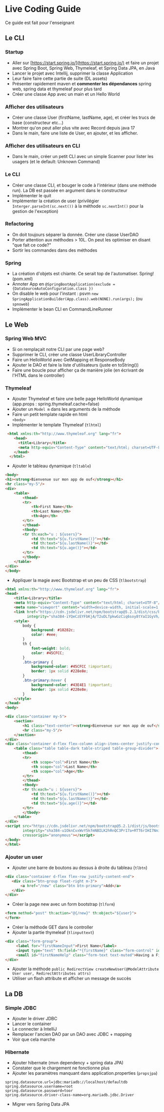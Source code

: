 # Live Coding Guide
Ce guide est fait pour l'enseignant

## Le CLI

### Startup

 * Aller sur [https://start.spring.io/](https://start.spring.io/) et faire un projet avec Spring Boot, Spring Web, Thymeleaf, et Spring Data JPA, en Java
 * Lancer le projet avec Intellij, supprimer la classe Application
 * Leur faire faire cette partie de suite (DL assets)
 * Présenter rapidement maven et **commenter les dépendances** spring web, spring data et thymeleaf pour plus tard
 * Créer une classe App avec un main et un Hello World
 
### Afficher des utilisateurs
 * Créer une classe User (firstName, lastName, age), et créer les trucs de base (constructeur etc...)
 * Montrer qu'on peut aller plus vite avec Record depuis java 17
 * Dans le main, faire une liste de User, en ajouter, et les afficher.

### Afficher des utilisateurs en CLI
 * Dans le main, créer un petit CLI avec un simple Scanner pour lister les usagers (et le default: Unknown Command)

### Le CLI
 * Créer une classe CLI, et bouger le code à l'intérieur (dans une méthode run). La DB est passée en argument dans le constructeur
 * Implémenter le quit
 * Implémenter la création de user (privilégier `Interger.parseInt(sc.next())` à la méthode `sc.nextInt()` pour la gestion de l'exception)
 
### Refactoring 
 * On doit toujours séparer la donnée. Créer une classe UserDAO
 * Porter attention aux méthodes > 10L. On peut les optimiser en disant "que fait ce code?"
 * Sortir les commandes dans des méthodes
 
### Spring
 * La création d'objets est chiante. Ce serait top de l'automatiser. Spring! (pom.xml)
 * Annoter App en `@SpringBootApplication(exclude = {DataSourceAutoConfiguration.class })`
 * On disable le web pour l'instant : psvm `new SpringApplicationBuilder(App.class).web(NONE).run(args);` (ou `spnoweb`)
 * Implémenter le bean CLI en CommandLineRunner
 
## Le Web

### Spring Web MVC
 * Si on remplaçait notre CLI par une page web?
 * Supprimer le CLI, créer une classe UserLibraryController
 * Faire un HelloWorld avec GetMapping et ResponseBody
 * Ajouter le DAO et faire la liste d'utilisateurs (juste en toString())
 * Faire une boucle pour afficher ça de manière jolie (en écrivant de l'HTML dans le controller)
 
### Thymeleaf
 * Ajouter Thymeleaf et faire une belle page HelloWorld dynamique (app.props : spring.thymeleaf.cache=false)
 * Ajouter un `Model m` dans les arguments de la méthode
 * Faire un petit template rapide en html  
`<body>`  
 * Implémenter le template Thymeleaf (`tlhtml`)
```html
 <html xmlns:th="http://www.thymeleaf.org" lang="fr">
    <head>
      <title>Library</title>
      <meta http-equiv="Content-Type" content="text/html; charset=UTF-8" />
    </head>
  </html>
```
 * Ajouter le tableau dynamique (`tltable`)
```html
<body>
<h1><strong>Bienvenue sur mon app de ouf</strong></h1>
<hr class="my-5"/>
<div>
    <table>
        <thead>
        <tr>
            <th>First Name</th>
            <th>Last Name</th>
            <th>Age</th>
        </tr>
        </thead>
        <tbody>
        <tr th:each="u : ${users}">
            <td th:text="${u.firstName()}"></td>
            <td th:text="${u.lastName()}"></td>
            <td th:text="${u.age()}"></td>
        </tr>
        </tbody>
    </table>
</div>
</body>
```
  * Appliquer la magie avec Bootstrap et un peu de CSS (`tlbootstrap`)
```html
<html xmlns:th="http://www.thymeleaf.org" lang="fr">
<head>
    <title>Library</title>
    <meta http-equiv="Content-Type" content="text/html; charset=UTF-8"/>
    <meta name="viewport" content="width=device-width, initial-scale=1, shrink-to-fit=no">
    <link href="https://cdn.jsdelivr.net/npm/bootstrap@5.2.1/dist/css/bootstrap.min.css" rel="stylesheet"
          integrity="sha384-iYQeCzEYFbKjA/T2uDLTpkwGzCiq6soy8tYaI1GyVh/UjpbCx/TYkiZhlZB6+fzT" crossorigin="anonymous">
    <style>
        body {
            background: #18282c;
            color: #eee;
        }
        th {
            font-weight: bold;
            color: #45CFCC;
        }
        .btn-primary {
            background-color: #45CFCC !important;
            border: 1px solid #228e8e;
        }
        .btn-primary:hover {
            background-color: #43E4E1 !important;
            border: 1px solid #228e8e;
        }
    </style>
</head>
<body>

<div class="container my-5">
    <section>
        <h1 class="text-center"><strong>Bienvenue sur mon app de ouf</strong></h1>
        <hr class="my-5"/>
    </section>
</div>
<div class="container d-flex flex-column align-items-center justify-content-center">
    <table class="table table-dark table-striped table-group-divider">
        <thead>
        <tr>
            <th scope="col">First Name</th>
            <th scope="col">Last Name</th>
            <th scope="col">Age</th>
        </tr>
        </thead>
        <tbody>
        <tr th:each="u : ${users}">
            <td th:text="${u.firstName()}"></td>
            <td th:text="${u.lastName()}"></td>
            <td th:text="${u.age()}"></td>
        </tr>
        </tbody>
    </table>
</div>
<script src="https://cdn.jsdelivr.net/npm/bootstrap@5.2.1/dist/js/bootstrap.bundle.min.js"
        integrity="sha384-u1OknCvxWvY5kfmNBILK2hRnQC3Pr17a+RTT6rIHI7NnikvbZlHgTPOOmMi466C8"
        crossorigin="anonymous"></script>
</body>
</html>
```

### Ajouter un user
 * Ajouter une barre de boutons au dessus à droite du tableau (`tlbtn`)
 ```html
<div class="container d-flex flex-row justify-content-end">
    <div class="btn-group float-right m-3">
        <a href="/new" class="btn btn-primary">Add</a>
    </div>
</div>
 ```
 * Créer la page new avec un form bootstrap (`tlform`)
 ```html
<form method="post" th:action="@{/new}" th:object="${user}">
</form>
 ```
 * Créer la méthode GET dans le controller
 * Ajouter la partie thymeleaf (`tlinputtext`)
 ```html
<div class="form-group">
      <label for="firstNameInput">First Name</label>
      <input type="text" th:field="*{firstName}" class="form-control" id="firstNameInput" aria-describedby="firstNameHelp" placeholder="Enter First Name">
      <small id="firstNameHelp" class="form-text text-muted">Having a First Name is always more convenient.</small>
</div>
 ```
 * Ajouter la méthode `public RedirectView createNewUser(@ModelAttribute User user, RedirectAttributes attrs)`
 * Utiliser un flash attribute et afficher un message de succès

## La DB

### Simple JDBC
 * Ajouter le driver JDBC
 * Lancer le container
 * Le connecter à IntelliJ
 * Remplacer l'ancien DAO par un DAO avec JDBC + mapping
 * Voir que cela marche
 
### Hibernate 
 * Ajouter hibernate (mvn dependency + spring data JPA)
 * Constater que le chargement ne fonctionne plus
 * Ajouter les paramètres manquant dans application.properties (`propsjpa`) 
```
spring.datasource.url=jdbc:mariadb://localhost/defaultdb
spring.datasource.username=root
spring.datasource.password=toor
spring.datasource.driver-class-name=org.mariadb.jdbc.Driver
```
 * Migrer vers Spring Data JPA


